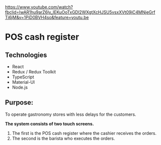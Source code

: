 https://www.youtube.com/watch?fbclid=IwAR1hu9arZ6ly_IEKuOoTxGDl2WXgtXcHJSU5vsxXVt09jC4MNjeGrfTi6jM&v=1PiD0BVH4so&feature=youtu.be

# POS cash register

## Technologies

- React
- Redux / Redux Toolkit
- TypeScript
- Material-UI
- Node.js 

## Purpose:
To operate gastronomy stores with less delays for the customers.

**The system consists of two touch screens.** 
1. The first is the POS cash register where the cashier receives the orders. 
2. The second is the  barista who executes the orders.

